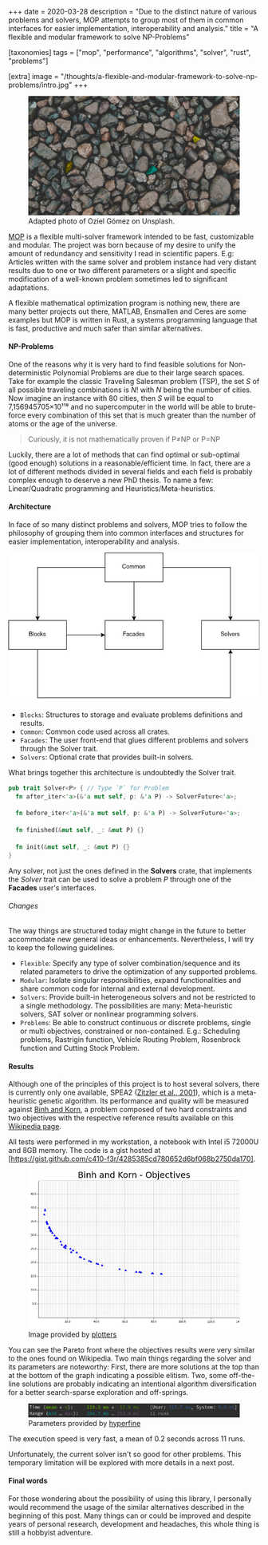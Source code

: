 +++
date = 2020-03-28
description = "Due to the distinct nature of various problems and solvers, MOP attempts to group most of them in common interfaces for easier implementation, interoperability and analysis."
title = "A flexible and modular framework to solve NP-Problems"

[taxonomies]
tags = ["mop", "performance", "algorithms", "solver", "rust", "problems"]

[extra]
image = "/thoughts/a-flexible-and-modular-framework-to-solve-np-problems/intro.jpg"
+++

<figure class="image">
  <img src="/thoughts/a-flexible-and-modular-framework-to-solve-np-problems/intro.jpg" alt="Introduction">
  <figcaption>Adapted photo of Oziel Gómez on Unsplash.</figcaption>
</figure>

[MOP] is a flexible multi-solver framework intended to be fast, customizable and modular. The project was born because of my desire to unify the amount of redundancy and sensitivity I read in scientific papers. E.g: Articles written with the same solver and problem instance had very distant results due to one or two different parameters or a slight and specific modification of a well-known problem sometimes led to significant adaptations.

A flexible mathematical optimization program is nothing new, there are many better projects out there, MATLAB, Ensmallen and Ceres are some examples but MOP is written in Rust, a systems programming language that is fast, productive and much safer than similar alternatives.

<h4 class="is-4 subtitle">NP-Problems</h4>

One of the reasons why it is very hard to find feasible solutions for Non-deterministic Polynomial Problems are due to their large search spaces. Take for example the classic Traveling Salesman problem (TSP), the set *S* of all possible traveling combinations is *N*! with *N* being the number of cities. Now imagine an instance with 80 cities, then *S* will be equal to 7,156945705×10¹¹⁸ and no supercomputer in the world will be able to brute-force every combination of this set that is much greater than the number of atoms or the age of the universe.

> Curiously, it is not mathematically proven if P≠NP or P=NP

Luckily, there are a lot of methods that can find optimal or sub-optimal (good enough) solutions in a reasonable/efficient time. In fact, there are a lot of different methods divided in several fields and each field is probably complex enough to deserve a new PhD thesis. To name a few: Linear/Quadratic programming and Heuristics/Meta-heuristics.

<h4 class="is-4 subtitle">Architecture</h4>

In face of so many distinct problems and solvers, MOP tries to follow the philosophy of grouping them into common interfaces and structures for easier implementation, interoperability and analysis.

![Mop architecture](/thoughts/a-flexible-and-modular-framework-to-solve-np-problems/diagram.jpg)

* `Blocks`: Structures to storage and evaluate problems definitions and results.
* `Common`: Common code used across all crates.
* `Facades`: The user front-end that glues different problems and solvers through the Solver trait.
* `Solvers`: Optional crate that provides built-in solvers.

What brings together this architecture is undoubtedly the Solver trait.

```rust
pub trait Solver<P> { // Type `P` for Problem
  fn after_iter<'a>(&'a mut self, p: &'a P) -> SolverFuture<'a>;

  fn before_iter<'a>(&'a mut self, p: &'a P) -> SolverFuture<'a>;

  fn finished(&mut self, _: &mut P) {}

  fn init(&mut self, _: &mut P) {}
}
```

Any solver, not just the ones defined in the **Solvers** crate, that implements the *Solver* trait can be used to solve a problem *P* through one of the **Facades** user's interfaces.

<h6 class="is-6 subtitle">Changes</h6>

The way things are structured today might change in the future to better accommodate new general ideas or enhancements. Nevertheless, I will try to keep the following guidelines.

* `Flexible`: Specify any type of solver combination/sequence and its related parameters to drive the optimization of any supported problems.
* `Modular`: Isolate singular responsibilities, expand functionalities and share common code for internal and external development.
* `Solvers`: Provide built-in heterogeneous solvers and not be restricted to a single methodology. The possibilities are many: Meta-heuristic solvers, SAT solver or nonlinear programming solvers.
* `Problems`: Be able to construct continuous or discrete problems, single or multi objectives, constrained or non-contained. E.g.: Scheduling problems, Rastrigin function, Vehicle Routing Problem, Rosenbrock function and Cutting Stock Problem.

<h4 class="is-4 subtitle">Results</h4>

Although one of the principles of this project is to host several solvers, there is currently only one available, SPEA2 ([Zitzler et al., 2001]), which is a meta-heuristic genetic algorithm. Its performance and quality will be measured against [Binh and Korn], a problem composed of two hard constraints and two objectives with the respective reference results available on this [Wikipedia page].

All tests were performed in my workstation, a notebook with Intel i5 72000U and 8GB memory. The code is a gist hosted at [https://gist.github.com/c410-f3r/4285385cd780652d6bf068b2750da170].

<figure class="image">
  <img src="/thoughts/a-flexible-and-modular-framework-to-solve-np-problems/binh_and_korn.jpg" alt="Benchmark">
  <figcaption>Image provided by <a href="https://github.com/38/plotters">plotters</a></figcaption>
</figure>

You can see the Pareto front where the objectives results were very similar to the ones found on Wikipedia. Two main things regarding the solver and its parameters are noteworthy: First, there are more solutions at the top than at the bottom of the graph indicating a possible elitism. Two, some off-the-line solutions are probably indicating an intentional algorithm diversification for a better search-sparse exploration and off-springs.

<figure class="image">
  <img src="/thoughts/a-flexible-and-modular-framework-to-solve-np-problems/time.png" alt="Time">
  <figcaption>Parameters provided by <a href="https://github.com/sharkdp/hyperfine">hyperfine</a></figcaption>
</figure>

The execution speed is very fast, a mean of 0.2 seconds across 11 runs.

Unfortunately, the current solver isn't so good for other problems. This temporary limitation will be explored with more details in a next post.

<h4 class="is-4 subtitle">Final words</h4>

For those wondering about the possibility of using this library, I personally would recommend the usage of the similar alternatives described in the beginning of this post. Many things can or could be improved and despite years of personal research, development and headaches, this whole thing is still a hobbyist adventure.

[MOP]: https://github.com/c410-f3r/mop
[Zitzler et al., 2001]: https://www.researchgate.net/publication/216301720_SPEA2_Improving_the_Strength_Pareto_Evolutionary_Algorithm_for_Multiobjective_Optimization
[Binh and Korn]: https://www.researchgate.net/publication/2446876_MOBES_A_Multiobjective_Evolution_Strategy_for_Constrained_Optimization_Problems
[Wikipedia page]: https://en.wikipedia.org/wiki/File:Binh_and_Korn_function.pdf
[https://gist.github.com/c410-f3r/4285385cd780652d6bf068b2750da170]: https://gist.github.com/c410-f3r/4285385cd780652d6bf068b2750da170